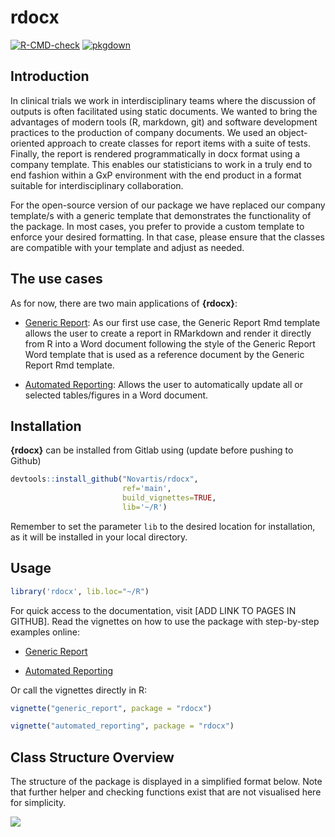
<!-- README.md is generated from README.Rmd. Please edit that file -->

# rdocx

<!-- badges: start -->
[![R-CMD-check](https://github.com/Novartis/rdocx/actions/workflows/check_package.yml/badge.svg)](https://github.com/Novartis/rdocx/actions/workflows/check_package.yml)
[![pkgdown](https://github.com/Novartis/rdocx/actions/workflows/pkgdown.yml/badge.svg)](https://github.com/Novartis/rdocx/actions/workflows/pkgdown.yml)
<!-- badges: end -->

## Introduction

In clinical trials we work in interdisciplinary teams where the
discussion of outputs is often facilitated using static documents. We
wanted to bring the advantages of modern tools (R, markdown, git) and
software development practices to the production of company documents.
We used an object-oriented approach to create classes for report items
with a suite of tests. Finally, the report is rendered programmatically
in docx format using a company template. This enables our statisticians
to work in a truly end to end fashion within a GxP environment with the
end product in a format suitable for interdisciplinary collaboration.

For the open-source version of our package we have replaced our company
template/s with a generic template that demonstrates the functionality
of the package. In most cases, you prefer to provide a custom template
to enforce your desired formatting. In that case, please ensure that the
classes are compatible with your template and adjust as needed.

## The use cases

As for now, there are two main applications of **{rdocx}**:

- [Generic Report](ADD%20LINK): As our first use case, the Generic
  Report Rmd template allows the user to create a report in RMarkdown
  and render it directly from R into a Word document following the style
  of the Generic Report Word template that is used as a reference
  document by the Generic Report Rmd template.

- [Automated Reporting](ADD%20LINK): Allows the user to automatically
  update all or selected tables/figures in a Word document.

## Installation

**{rdocx}** can be installed from Gitlab using (update before pushing to
Github)

``` r
devtools::install_github("Novartis/rdocx",
                         ref='main',
                         build_vignettes=TRUE,
                         lib='~/R')
```

Remember to set the parameter `lib` to the desired location for
installation, as it will be installed in your local directory.

## Usage

``` r
library('rdocx', lib.loc="~/R")
```

For quick access to the documentation, visit \[ADD LINK TO PAGES IN
GITHUB\]. Read the vignettes on how to use the package with step-by-step
examples online:

- [Generic Report](ADD%20LINK)

- [Automated Reporting](ADD%20LINK)

Or call the vignettes directly in R:

``` r
vignette("generic_report", package = "rdocx")
```

``` r
vignette("automated_reporting", package = "rdocx")
```

## Class Structure Overview

The structure of the package is displayed in a simplified format below.
Note that further helper and checking functions exist that are not
visualised here for simplicity.

![](https://mermaid.ink/img/pako:eNqtlVFr2zAQx7-K0dPG2n6A0JeywR432j4axEW-2AJZ8qRTXVPy3SdbTuLIclhhDgRb99Pp_n-d7A8mTIVsx4QC535IqC20pS7C9RM1WimesTOWisf7--JVksLfUOMW8L0BXaMy9Svs1Sb1JEi-SRpuQi-y1kDeoltgT55MC4RVBKWuJzY8KRD4y1PnyRWRva6leHx4SIaeTR_JZKkJTcbObPyfzEqK_oihY6mXTKbiC5gmPPt7YsbrmyM7TrNTAk4js45W2IGlFjWtY458NWxNjEHt2z3aXDSY4Nbjb2idNDpTR9C6Ht17xyeJi9BB4TtNfovTtnC6bHXCuPN-rKAaZ1d4F6z78nXT3qQjlh5DVXFr-tPkS96R_OeUoUtyO5f3ZNPCvhm47_KT-gaIR7-qRVRjvyhyWWDa2_9D9Pps5FRraD_Zp4nka1FpEVcvkdz6MAPrSAtSc_DUGMvzVUZiTsDzW_FH3M4xxjcy3DZ5qTJ5s2VkErYBIeSVEe_8IBXmyzExRTgj1GSsNyLM1aBuZBjabHQUI6Cj0MvhbBoesKuOiq3MQSk-17BSPf7YHWvRBuOr8DGadJaMGgxLsV24rfAAXlHJSn0MaHDevAxasB1Zj3fMGl83bHcA5cJTXHL-mEXk-BeGPjNY?type=png)
